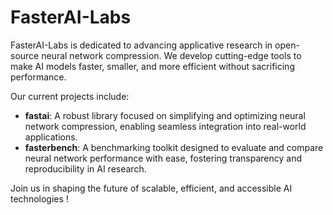 # FasterAI-Labs

FasterAI-Labs is dedicated to advancing applicative research in open-source neural network compression. We develop cutting-edge tools to make AI models faster, smaller, and more efficient without sacrificing performance.

Our current projects include:
- **fastai**: A robust library focused on simplifying and optimizing neural network compression, enabling seamless integration into real-world applications.
- **fasterbench**: A benchmarking toolkit designed to evaluate and compare neural network performance with ease, fostering transparency and reproducibility in AI research.

Join us in shaping the future of scalable, efficient, and accessible AI technologies !
